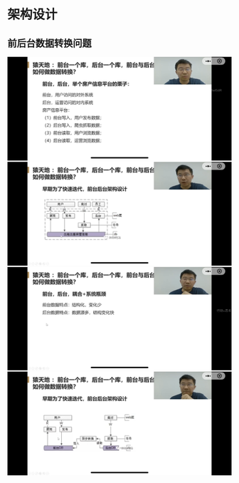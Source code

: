 # 架构设计

## 前后台数据转换问题

![](./q1/IMG_5710.PNG)
![](./q1/IMG_5711.PNG)
![](./q1/IMG_5712.PNG)
![](./q1/IMG_5713.PNG)